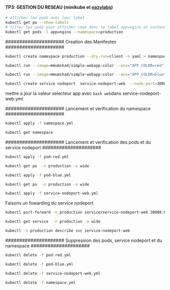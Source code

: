 #### TP3: GESTION DU RESEAU (minikube et [eazylabs](http://docker.labs.eazytraining.fr/)) 

```bash 
# afficher les pods avec leur label 
kubectl get po --show-labels 
# filter les pods pour afficher ceux donc le label app=nginx et contenu dans le l'espace de nom production
kubectl get pods -l app=nginx --namespace=production
```


#####################   Creation des Manifestes   #####################

```bash 
kubectl create namespace production --dry-run=client -o yaml > namespace.yml
```
```bash 
kubectl run --image=mmumshad/simple-webapp-color --env="APP_COLOR=red"   simple-webapp-color-red --labels='app=web' -n production --port=8080 --dry-run=client -o yaml > pod-red.yml
```
```bash 
kubectl run --image=mmumshad/simple-webapp-color --env="APP_COLOR=blue"   simple-webapp-color-blue --labels='app=web' -n production --port=8080 --dry-run=client -o yaml > pod-blue.yml
```
```bash 
kubectl create service nodeport  service-nodeport-web  --node-port=30008 --tcp=8080:8080 -n production --dry-run=client -o yaml > service-nodeport-web.yml
```
mettre à jour la valeur selecteur app avec ```bash web```dans service-nodeport-web.yml

#####################   Lancement et verification du namespace   #####################

```bash 
kubectl apply -f namespace.yml
```
```bash 
kubectl get namespace
```

#####################   Lancement et verification des pods et du service nodeport   #####################

```bash
kubectl apply -f pod-red.yml
```
```bash
kubectl get po  -n production -o wide
```
```bash
kubectl apply -f pod-blue.yml
```
```bash
kubectl get po  -n production -o wide
```
```bash
kubectl apply -f service-nodeport-web.yml
```

Faisons un fowarding du service nodeport
```bash
kubectl port-forward -n production service/service-nodeport-web 30008:8080 --address 0.0.0.0
```
```bash
kubectl get service  -n production -o wide
```
```bash
kubectl -n production describe svc service-nodeport-web
```

#####################   Suppression des pods, service nodeport et du namespace   #####################

```bash
kubectl delete -f pod-red.yml
```
```bash
kubectl delete -f pod-blue.yml
```
```bash
kubectl delete -f service-nodeport-web.yml
```
```bash
kubectl delete -f namespace.yml
```